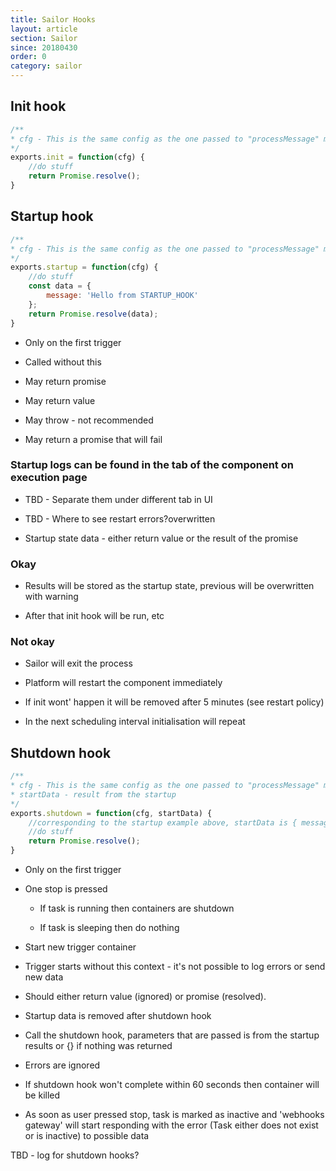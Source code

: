 ```yaml
---
title: Sailor Hooks
layout: article
section: Sailor
since: 20180430
order: 0
category: sailor
---
```


## Init hook

```js
/**
* cfg - This is the same config as the one passed to "processMessage" method of the trigger or action
*/
exports.init = function(cfg) {
    //do stuff
    return Promise.resolve();
}
```

## Startup hook

```js
/**
* cfg - This is the same config as the one passed to "processMessage" method of the trigger or action
*/
exports.startup = function(cfg) {
    //do stuff
    const data = {
        message: 'Hello from STARTUP_HOOK'
    };
    return Promise.resolve(data);
}
```

  * Only on the first trigger

  * Called without this

  * May return promise

  * May return value

  * May throw - not recommended

  * May return a promise that will fail


### Startup logs can be found in the tab of the component on execution page

  * TBD - Separate them under different tab in UI

  * TBD - Where to see restart errors?overwritten

  * Startup state data - either return value or the result of the promise

### Okay

  * Results will be stored as the startup state, previous will be overwritten with warning

  * After that init hook will be run, etc

### Not okay  

  * Sailor will exit the process

  * Platform will restart the component immediately

  * If init wont' happen it will be removed after 5 minutes (see restart policy)

  * In the next scheduling interval initialisation will repeat

## Shutdown hook

```js
/**
* cfg - This is the same config as the one passed to "processMessage" method of the trigger or action
* startData - result from the startup
*/
exports.shutdown = function(cfg, startData) {
    //corresponding to the startup example above, startData is { message: 'Hello from STARTUP_HOOK' }
    //do stuff
    return Promise.resolve();
}
```

  * Only on the first trigger

  * One stop is pressed      

     * If task is running then containers are shutdown

     * If task is sleeping then do nothing

  * Start new trigger container

  * Trigger starts without this context - it's not possible to log errors or send new data

  * Should either return value (ignored) or promise (resolved).

  * Startup data is removed after shutdown hook

  * Call the shutdown hook, parameters that are passed is from the startup results or {} if nothing was returned

  * Errors are ignored

  * If shutdown hook won't complete within 60 seconds then container will be killed

  * As soon as user pressed stop, task is marked as inactive and 'webhooks gateway' will start responding with the error (Task either does not exist or is inactive) to possible data


TBD - log for shutdown hooks?
